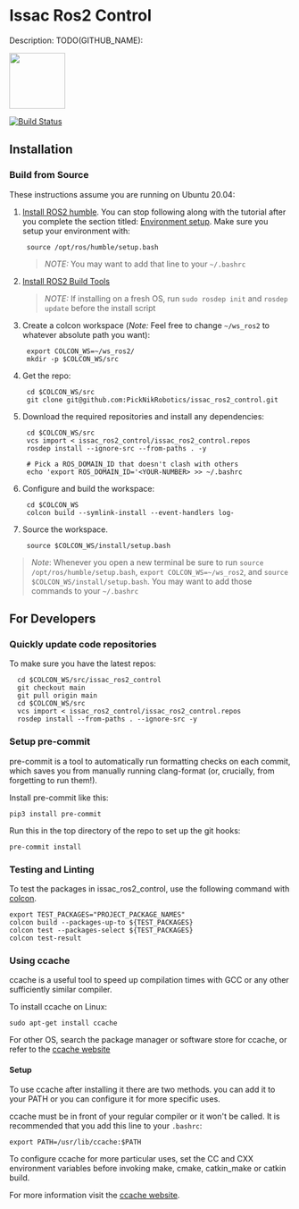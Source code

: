 # Issac Ros2 Control

Description: TODO(GITHUB_NAME):


<img src="https://picknik.ai/assets/images/logo.jpg" width="100">

[![Build Status](https://github.com/PickNikRobotics/issac_ros2_control/actions/workflows/build_and_test.yaml/badge.svg)](https://github.com/PickNikRobotics/issac_ros2_control/actions/workflows/build_and_test.yaml)

## Installation

### Build from Source

These instructions assume you are running on Ubuntu 20.04:

1. [Install ROS2 humble](https://docs.ros.org/en/humble/Installation/Ubuntu-Install-Debians.html). You can stop following along with the tutorial after you complete the section titled: [Environment setup](https://docs.ros.org/en/humble/Installation/Ubuntu-Install-Debians.html#environment-setup). Make sure you setup your environment with:

        source /opt/ros/humble/setup.bash

   > *NOTE:* You may want to add that line to your `~/.bashrc`

2. [Install ROS2 Build Tools](https://docs.ros.org/en/humble/Installation/Ubuntu-Development-Setup.html#install-development-tools-and-ros-tools)

   > *NOTE:* If installing on a fresh OS, run `sudo rosdep init` and `rosdep update` before the install script

3. Create a colcon workspace (*Note:* Feel free to change `~/ws_ros2` to whatever absolute path you want):

        export COLCON_WS=~/ws_ros2/
        mkdir -p $COLCON_WS/src

4. Get the repo:

        cd $COLCON_WS/src
        git clone git@github.com:PickNikRobotics/issac_ros2_control.git

5. Download the required repositories and install any dependencies:

        cd $COLCON_WS/src
        vcs import < issac_ros2_control/issac_ros2_control.repos
        rosdep install --ignore-src --from-paths . -y

        # Pick a ROS_DOMAIN_ID that doesn't clash with others
        echo 'export ROS_DOMAIN_ID='<YOUR-NUMBER> >> ~/.bashrc

7. Configure and build the workspace:

        cd $COLCON_WS
        colcon build --symlink-install --event-handlers log-

8. Source the workspace.

        source $COLCON_WS/install/setup.bash

> *Note*: Whenever you open a new terminal be sure to run `source /opt/ros/humble/setup.bash`, `export COLCON_WS=~/ws_ros2`, and `source $COLCON_WS/install/setup.bash`. You may want to add those commands to your `~/.bashrc`

## For Developers

### Quickly update code repositories

To make sure you have the latest repos:

      cd $COLCON_WS/src/issac_ros2_control
      git checkout main
      git pull origin main
      cd $COLCON_WS/src
      vcs import < issac_ros2_control/issac_ros2_control.repos
      rosdep install --from-paths . --ignore-src -y

### Setup pre-commit

pre-commit is a tool to automatically run formatting checks on each commit, which saves you from manually running clang-format (or, crucially, from forgetting to run them!).

Install pre-commit like this:

```
pip3 install pre-commit
```

Run this in the top directory of the repo to set up the git hooks:

```
pre-commit install
```

### Testing and Linting

To test the packages in issac_ros2_control, use the following command with [colcon](https://colcon.readthedocs.io/en/released/).

    export TEST_PACKAGES="PROJECT_PACKAGE_NAMES"
    colcon build --packages-up-to ${TEST_PACKAGES}
    colcon test --packages-select ${TEST_PACKAGES}
    colcon test-result

### Using ccache

ccache is a useful tool to speed up compilation times with GCC or any other sufficiently similar compiler.

To install ccache on Linux:

    sudo apt-get install ccache

For other OS, search the package manager or software store for ccache, or refer to the [ccache website](https://ccache.dev/)

#### Setup

To use ccache after installing it there are two methods. you can add it to your PATH or you can configure it for more specific uses.

ccache must be in front of your regular compiler or it won't be called. It is recommended that you add this line to your `.bashrc`:

    export PATH=/usr/lib/ccache:$PATH

To configure ccache for more particular uses, set the CC and CXX environment variables before invoking make, cmake, catkin_make or catkin build.

For more information visit the [ccache website](https://ccache.dev/).
